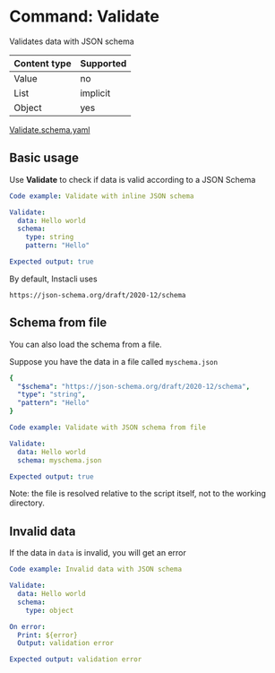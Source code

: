 # Command: Validate

Validates data with JSON schema

| Content type | Supported |
|--------------|-----------|
| Value        | no        |
| List         | implicit  |
| Object       | yes       |

[Validate.schema.yaml](schema/Validate.schema.yaml)

## Basic usage

Use **Validate** to check if data is valid according to a JSON Schema

```yaml instacli
Code example: Validate with inline JSON schema

Validate:
  data: Hello world
  schema:
    type: string
    pattern: "Hello"

Expected output: true
```

By default, Instacli uses

    https://json-schema.org/draft/2020-12/schema

## Schema from file

You can also load the schema from a file.

Suppose you have the data in a file called `myschema.json`

```yaml file:myschema.json
{
  "$schema": "https://json-schema.org/draft/2020-12/schema",
  "type": "string",
  "pattern": "Hello"
}
```

```yaml instacli
Code example: Validate with JSON schema from file

Validate:
  data: Hello world
  schema: myschema.json

Expected output: true
```

Note: the file is resolved relative to the script itself, not to the working directory.

## Invalid data

If the data in `data` is invalid, you will get an error

```yaml instacli
Code example: Invalid data with JSON schema

Validate:
  data: Hello world
  schema:
    type: object

On error:
  Print: ${error}
  Output: validation error

Expected output: validation error
```

